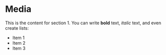 # Media

This is the content for section 1. You can write **bold** text, *italic* text, and even create lists:
- Item 1
- Item 2
- Item 3